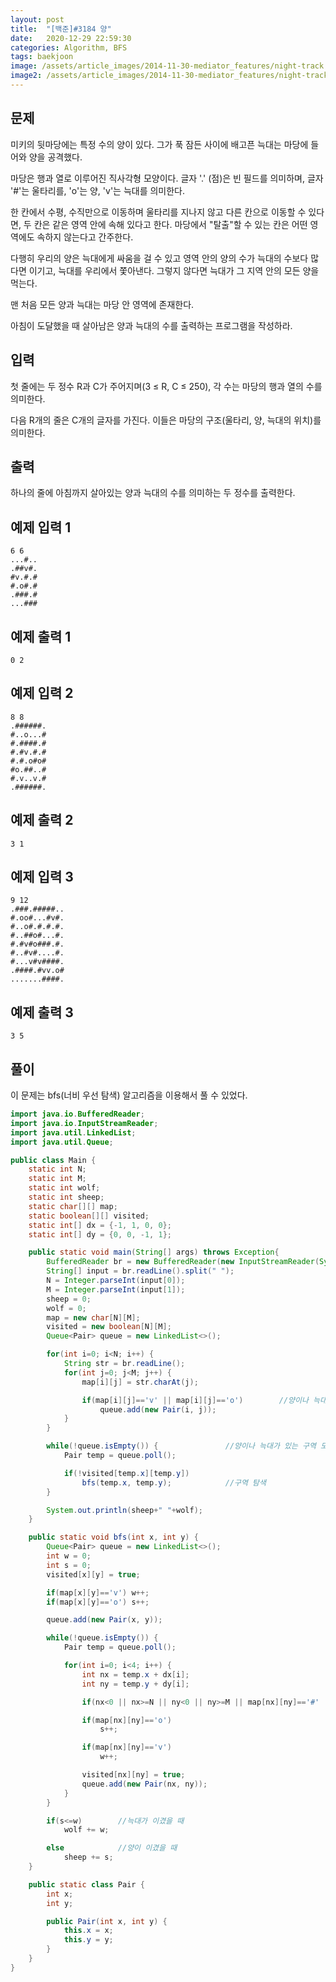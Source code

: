```yaml
---
layout: post
title:  "[백준]#3184 양"
date:   2020-12-29 22:59:30
categories: Algorithm, BFS
tags: baekjoon
image: /assets/article_images/2014-11-30-mediator_features/night-track.JPG
image2: /assets/article_images/2014-11-30-mediator_features/night-track-mobile.JPG
---
```


문제
--------------------

미키의 뒷마당에는 특정 수의 양이 있다. 그가 푹 잠든 사이에 배고픈 늑대는 마당에 들어와 양을 공격했다.

마당은 행과 열로 이루어진 직사각형 모양이다. 글자 '.' (점)은 빈 필드를 의미하며, 글자 '#'는 울타리를, 'o'는 양, 'v'는 늑대를 의미한다.

한 칸에서 수평, 수직만으로 이동하며 울타리를 지나지 않고 다른 칸으로 이동할 수 있다면, 두 칸은 같은 영역 안에 속해 있다고 한다. 마당에서 "탈출"할 수 있는 칸은 어떤 영역에도 속하지 않는다고 간주한다.

다행히 우리의 양은 늑대에게 싸움을 걸 수 있고 영역 안의 양의 수가 늑대의 수보다 많다면 이기고, 늑대를 우리에서 쫓아낸다. 그렇지 않다면 늑대가 그 지역 안의 모든 양을 먹는다.

맨 처음 모든 양과 늑대는 마당 안 영역에 존재한다.

아침이 도달했을 때 살아남은 양과 늑대의 수를 출력하는 프로그램을 작성하라.

입력
---------------------------

첫 줄에는 두 정수 R과 C가 주어지며(3 ≤ R, C ≤ 250), 각 수는 마당의 행과 열의 수를 의미한다.

다음 R개의 줄은 C개의 글자를 가진다. 이들은 마당의 구조(울타리, 양, 늑대의 위치)를 의미한다.

출력
----------------

하나의 줄에 아침까지 살아있는 양과 늑대의 수를 의미하는 두 정수를 출력한다.

예제 입력 1 
----------------------

```
6 6
...#..
.##v#.
#v.#.#
#.o#.#
.###.#
...###
```

예제 출력 1 
------------------------

```
0 2
```

예제 입력 2
----------------------

```
8 8
.######.
#..o...#
#.####.#
#.#v.#.#
#.#.o#o#
#o.##..#
#.v..v.#
.######.
```

예제 출력 2
------------------------

```
3 1
```

예제 입력 3
----------------------

```
9 12
.###.#####..
#.oo#...#v#.
#..o#.#.#.#.
#..##o#...#.
#.#v#o###.#.
#..#v#....#.
#...v#v####.
.####.#vv.o#
.......####.
```

예제 출력 3
------------------------

```
3 5
```

풀이
--------------------------

이 문제는 bfs(너비 우선 탐색) 알고리즘을 이용해서 풀 수 있었다.

```java
import java.io.BufferedReader;
import java.io.InputStreamReader;
import java.util.LinkedList;
import java.util.Queue;

public class Main {
    static int N;
    static int M;
    static int wolf;
    static int sheep;
    static char[][] map;
    static boolean[][] visited;
    static int[] dx = {-1, 1, 0, 0};
    static int[] dy = {0, 0, -1, 1};

    public static void main(String[] args) throws Exception{
        BufferedReader br = new BufferedReader(new InputStreamReader(System.in));
        String[] input = br.readLine().split(" ");
        N = Integer.parseInt(input[0]);
        M = Integer.parseInt(input[1]);
        sheep = 0;
        wolf = 0;
        map = new char[N][M];
        visited = new boolean[N][M];
        Queue<Pair> queue = new LinkedList<>();

        for(int i=0; i<N; i++) {
            String str = br.readLine();
            for(int j=0; j<M; j++) {
                map[i][j] = str.charAt(j);

                if(map[i][j]=='v' || map[i][j]=='o')        //양이나 늑대가 있는 구역만 체크
                    queue.add(new Pair(i, j));
            }
        }

        while(!queue.isEmpty()) {               //양이나 늑대가 있는 구역 모두 확인
            Pair temp = queue.poll();

            if(!visited[temp.x][temp.y])
                bfs(temp.x, temp.y);            //구역 탐색
        }

        System.out.println(sheep+" "+wolf);
    }

    public static void bfs(int x, int y) {
        Queue<Pair> queue = new LinkedList<>();
        int w = 0;
        int s = 0;
        visited[x][y] = true;

        if(map[x][y]=='v') w++;
        if(map[x][y]=='o') s++;

        queue.add(new Pair(x, y));

        while(!queue.isEmpty()) {
            Pair temp = queue.poll();

            for(int i=0; i<4; i++) {
                int nx = temp.x + dx[i];
                int ny = temp.y + dy[i];

                if(nx<0 || nx>=N || ny<0 || ny>=M || map[nx][ny]=='#' || visited[nx][ny]) continue;

                if(map[nx][ny]=='o')
                    s++;

                if(map[nx][ny]=='v')
                    w++;

                visited[nx][ny] = true;
                queue.add(new Pair(nx, ny));
            }
        }

        if(s<=w)        //늑대가 이겼을 때
            wolf += w;

        else            //양이 이겼을 때
            sheep += s;
    }

    public static class Pair {
        int x;
        int y;

        public Pair(int x, int y) {
            this.x = x;
            this.y = y;
        }
    }
}
```
